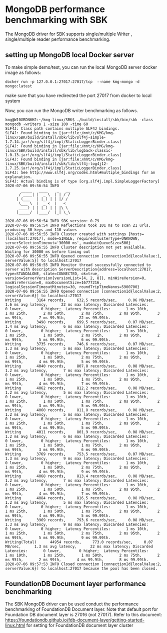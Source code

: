<!--
Copyright (c) KMG. All Rights Reserved.

Licensed under the Apache License, Version 2.0 (the "License");
you may not use this file except in compliance with the License.
You may obtain a copy of the License at

    http://www.apache.org/licenses/LICENSE-2.0
-->
# MongoDB performance benchmarking with SBK
The MongoDB driver for SBK supports single/multiple Writer , single/multiple reader performance benchmarking.

## setting up  MongoDB local Docker server
To make simple demo/test, you can run the local MongoDB server docker image as follows:

```
docker run -p 127.0.0.1:27017:27017/tcp  --name kmg-mongo -d mongo:latest
```

make sure that you have redirected the port 27017 from docker to local system

Now, you can run the MongoDB writer benchmarking as follows. 
```
kmg@W10GRDN6H2:~/kmg-linux/SBK$ ./build/install/sbk/bin/sbk -class mongodb -writers 1 -size 100 -time 60
SLF4J: Class path contains multiple SLF4J bindings.
SLF4J: Found binding in [jar:file:/mnt/c/KMG/kmg-linux/SBK/build/install/sbk/lib/slf4j-simple-1.7.14.jar!/org/slf4j/impl/StaticLoggerBinder.class]
SLF4J: Found binding in [jar:file:/mnt/c/KMG/kmg-linux/SBK/build/install/sbk/lib/logback-classic-1.0.13.jar!/org/slf4j/impl/StaticLoggerBinder.class]
SLF4J: Found binding in [jar:file:/mnt/c/KMG/kmg-linux/SBK/build/install/sbk/lib/slf4j-log4j12-1.7.25.jar!/org/slf4j/impl/StaticLoggerBinder.class]
SLF4J: See http://www.slf4j.org/codes.html#multiple_bindings for an explanation.
SLF4J: Actual binding is of type [org.slf4j.impl.SimpleLoggerFactory]
2020-07-06 09:56:54 INFO
       _____   ____    _   __
      / ____| |  _ \  | | / /
     | (___   | |_) | | |/ /
      \___ \  |  _ <  |   <
      ____) | | |_) | | |\ \
     |_____/  |____/  |_| \_\

2020-07-06 09:56:54 INFO SBK version: 0.79
2020-07-06 09:56:54 INFO Reflections took 101 ms to scan 21 urls, producing 30 keys and 110 values
2020-07-06 09:56:55 INFO Cluster created with settings {hosts=[localhost:27017], mode=SINGLE, requiredClusterType=UNKNOWN, serverSelectionTimeout='30000 ms', maxWaitQueueSize=500}
2020-07-06 09:56:55 INFO Cluster description not yet available. Waiting for 30000 ms before timing out
2020-07-06 09:56:55 INFO Opened connection [connectionId{localValue:1, serverValue:5}] to localhost:27017
2020-07-06 09:56:55 INFO Monitor thread successfully connected to server with description ServerDescription{address=localhost:27017, type=STANDALONE, state=CONNECTED, ok=true, version=ServerVersion{versionList=[4, 2, 8]}, minWireVersion=0, maxWireVersion=8, maxDocumentSize=16777216, logicalSessionTimeoutMinutes=30, roundTripTimeNanos=5900700}
2020-07-06 09:56:55 INFO Opened connection [connectionId{localValue:2, serverValue:6}] to localhost:27017
Writing       3164 records,     632.5 records/sec,     0.06 MB/sec,      1.6 ms avg latency,      22 ms max latency; Discarded Latencies:       0 lower,        0 higher;  Latency Percentiles:       1 ms 10th,       1 ms 25th,       2 ms 50th,       2 ms 75th,       2 ms 95th,       3 ms 99th,       7 ms 99.9th,      22 ms 99.99th.
Writing       3498 records,     699.5 records/sec,     0.07 MB/sec,      1.4 ms avg latency,       6 ms max latency; Discarded Latencies:       0 lower,        0 higher;  Latency Percentiles:       1 ms 10th,       1 ms 25th,       1 ms 50th,       2 ms 75th,       2 ms 95th,       2 ms 99th,       5 ms 99.9th,       6 ms 99.99th.
Writing       3735 records,     746.6 records/sec,     0.07 MB/sec,      1.3 ms avg latency,       5 ms max latency; Discarded Latencies:       0 lower,        0 higher;  Latency Percentiles:       1 ms 10th,       1 ms 25th,       1 ms 50th,       2 ms 75th,       2 ms 95th,       2 ms 99th,       4 ms 99.9th,       5 ms 99.99th.
Writing       4040 records,     807.8 records/sec,     0.08 MB/sec,      1.2 ms avg latency,       7 ms max latency; Discarded Latencies:       0 lower,        0 higher;  Latency Percentiles:       1 ms 10th,       1 ms 25th,       1 ms 50th,       1 ms 75th,       2 ms 95th,       2 ms 99th,       4 ms 99.9th,       7 ms 99.99th.
Writing       4062 records,     812.2 records/sec,     0.08 MB/sec,      1.2 ms avg latency,       5 ms max latency; Discarded Latencies:       0 lower,        0 higher;  Latency Percentiles:       1 ms 10th,       1 ms 25th,       1 ms 50th,       1 ms 75th,       2 ms 95th,       2 ms 99th,       3 ms 99.9th,       5 ms 99.99th.
Writing       4060 records,     811.8 records/sec,     0.08 MB/sec,      1.2 ms avg latency,       5 ms max latency; Discarded Latencies:       0 lower,        0 higher;  Latency Percentiles:       1 ms 10th,       1 ms 25th,       1 ms 50th,       1 ms 75th,       2 ms 95th,       2 ms 99th,       4 ms 99.9th,       5 ms 99.99th.
Writing       4011 records,     801.9 records/sec,     0.08 MB/sec,      1.2 ms avg latency,       6 ms max latency; Discarded Latencies:       0 lower,        0 higher;  Latency Percentiles:       1 ms 10th,       1 ms 25th,       1 ms 50th,       1 ms 75th,       2 ms 95th,       2 ms 99th,       3 ms 99.9th,       6 ms 99.99th.
Writing       3769 records,     753.5 records/sec,     0.07 MB/sec,      1.3 ms avg latency,       9 ms max latency; Discarded Latencies:       0 lower,        0 higher;  Latency Percentiles:       1 ms 10th,       1 ms 25th,       1 ms 50th,       2 ms 75th,       2 ms 95th,       2 ms 99th,       4 ms 99.9th,       9 ms 99.99th.
Writing       4068 records,     813.4 records/sec,     0.08 MB/sec,      1.2 ms avg latency,       7 ms max latency; Discarded Latencies:       0 lower,        0 higher;  Latency Percentiles:       1 ms 10th,       1 ms 25th,       1 ms 50th,       1 ms 75th,       2 ms 95th,       2 ms 99th,       4 ms 99.9th,       7 ms 99.99th.
Writing       4084 records,     816.5 records/sec,     0.08 MB/sec,      1.2 ms avg latency,       5 ms max latency; Discarded Latencies:       0 lower,        0 higher;  Latency Percentiles:       1 ms 10th,       1 ms 25th,       1 ms 50th,       1 ms 75th,       2 ms 95th,       2 ms 99th,       4 ms 99.9th,       5 ms 99.99th.
Writing       3969 records,     793.6 records/sec,     0.08 MB/sec,      1.3 ms avg latency,       9 ms max latency; Discarded Latencies:       0 lower,        0 higher;  Latency Percentiles:       1 ms 10th,       1 ms 25th,       1 ms 50th,       2 ms 75th,       2 ms 95th,       2 ms 99th,       5 ms 99.9th,       9 ms 99.99th.
Writing(Total)      44954 records,     773.0 records/sec,     0.07 MB/sec,      1.3 ms avg latency,      22 ms max latency; Discarded Latencies:       0 lower,        0 higher;  Latency Percentiles:       1 ms 10th,       1 ms 25th,       1 ms 50th,       2 ms 75th,       2 ms 95th,       2 ms 99th,       4 ms 99.9th,       8 ms 99.99th.
2020-07-06 09:57:53 INFO Closed connection [connectionId{localValue:2, serverValue:6}] to localhost:27017 because the pool has been closed.
```

## FoundationDB Document layer performance benchmarking
The SBK MongoDB driver can be used conduct the performance benchmarking of FoundationDB Document layer.
Note that default port for Foundation DB document layer is 27016 (not 27017).
Refer to this document: https://foundationdb.github.io/fdb-document-layer/getting-started-linux.html for setting for FoundationDB document layer cluster